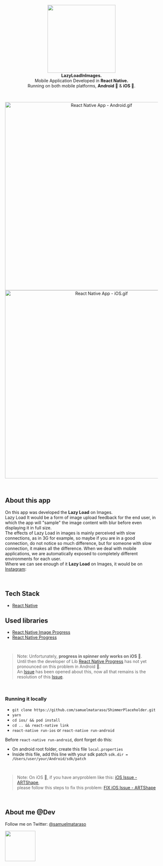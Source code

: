 <!-- header section -->
<p align="center">
  <img src="https://i.imgur.com/t2aQUL1.png" height="224" /><br/>
  <span><b>LazyLoadInImages.</b></span><br/>
  <span>Mobile Application Developed in <b>React Native.</b></span><br/>
  <span>Running on both mobile platforms, <b>Android 🤖</b> & <b>iOS 🍎</b>. </span><br/>
</p>
<!-- header section END -->

<br/>
<!-- show case/gif section -->
<p align="center">
    <img alt="React Native App - Android.gif" height="620" src="https://media.giphy.com/media/k5AgnekTGN5X0mumuB/giphy.gif" />
    <img alt="React Native App - iOS.gif" height="620" src="https://media.giphy.com/media/dCB3kXnfn4skKyxZ8A/giphy.gif" />
</p>
<!-- show case/gif section END -->

<br/>

<!-- about app and course section -->

## About this app

On this app was developed the <b>Lazy Load</b> on Images.<br/>
Lazy Load It would be a form of image upload feedback for the end user, in which the app will "sample" the image content with blur before even displaying it in full size.<br/>
The effects of Lazy Load in images is mainly perceived with slow connections, as in 3G for example, so maybe if you are in a good connection, do not notice so much difference, but for someone with slow connection, it makes all the difference.
When we deal with mobile applications, we are automatically exposed to completely different environments for each user.<br/>
Where we can see enough of it <b>Lazy Load</b> on Images, it would be on [Instagram](https://imgur.com/XlWb7c2):

<br/>

## Tech Stack

- [React Native](https://github.com/facebook/react-native)

## Used libraries

- [React Native Image Progress](https://github.com/oblador/react-native-image-progress)
- [React Native Progress](https://github.com/oblador/react-native-progress)

<br/>

> Note: Unfortunately, <b>progress in spinner only works on iOS 🍎</b>.<br/> 
Until then the developer of Lib [React Native Progress](https://github.com/oblador/react-native-progress) has not yet pronounced on this problem in Android 🤖.<br/> 
An [Issue](https://github.com/oblador/react-native-progress/issues/101#issuecomment-453794179) has been opened about this, now all that remains is the resolution of this [Issue](https://github.com/oblador/react-native-progress/issues/101#issuecomment-453794179).

<br/>

### Running it locally

- `git clone https://github.com/samuelmataraso/ShimmerPlaceholder.git`
- `yarn`
- `cd ios/ && pod install`
- `cd .. && react-native link`
- `react-native run-ios` or `react-native run-android`

Before `react-native run-android`, dont forget do this:

- On android root folder, create this file `local.properties`
- Inside this file, add this line with your sdk patch `sdk.dir = /Users/user/your/Android/sdk/patch`
  <!-- about app and course section END -->

<br/>

> Note: On iOS 🍎, if you have anyproblem like this: [iOS Issue - ARTShape](https://user-images.githubusercontent.com/14864292/32197667-e5e6b7ae-bda3-11e7-8bbd-4e7f6ebeb35b.png), <br/> please follow this steps to fix this problem: [FIX iOS Issue - ARTShape](https://docs.google.com/document/d/1bhoxYt_lRdWX01Vh8P6oicLMCASqvgEDvYcFIE5hDUc/edit?usp=sharing)

<br/>

<!-- about me -->

## About me @Dev

Follow me on Twitter: [@samuelmataraso](https://twitter.com/samuelmataraso)

<a href="https://twitter.com/samuelmataraso" target="_blank">
<img src="https://twitter.com/samuelmataraso/profile_image?size=original" height="100" /></a>

<!-- about me  END -->
